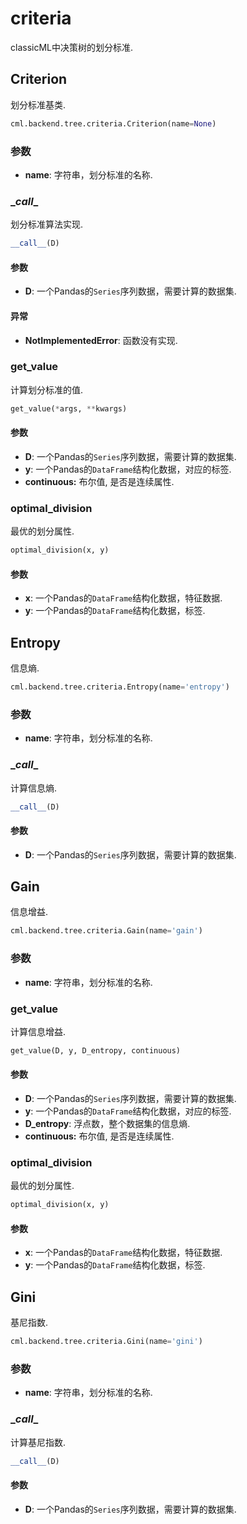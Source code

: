 # criteria

classicML中决策树的划分标准.

## Criterion

划分标准基类.

```python
cml.backend.tree.criteria.Criterion(name=None)
```

### 参数

* <b>name</b>: 字符串，划分标准的名称.

### \__call__

划分标准算法实现.

```python
__call__(D)
```

#### 参数

* <b>D</b>: 一个Pandas的```Series```序列数据，需要计算的数据集.

#### 异常

* <b>NotImplementedError</b>: 函数没有实现.

### get_value

计算划分标准的值.

```python
get_value(*args, **kwargs)
```

#### 参数

- <b>D</b>: 一个Pandas的```Series```序列数据，需要计算的数据集.
- <b>y</b>: 一个Pandas的```DataFrame```结构化数据，对应的标签.
- <b>continuous:</b> 布尔值, 是否是连续属性.

### optimal_division

最优的划分属性.

```python
optimal_division(x, y)
```

#### 参数

* <b>x</b>: 一个Pandas的```DataFrame```结构化数据，特征数据.
* <b>y</b>: 一个Pandas的```DataFrame```结构化数据，标签.

## Entropy

信息熵.

```python
cml.backend.tree.criteria.Entropy(name='entropy')
```

### 参数

* <b>name</b>: 字符串，划分标准的名称.

### \__call__

计算信息熵.

```python
__call__(D)
```

#### 参数

* <b>D</b>: 一个Pandas的```Series```序列数据，需要计算的数据集.

## Gain

信息增益.

```python
cml.backend.tree.criteria.Gain(name='gain')
```

### 参数

* <b>name</b>: 字符串，划分标准的名称.

### get_value

计算信息增益.

```python
get_value(D, y, D_entropy, continuous)
```

#### 参数

- <b>D</b>: 一个Pandas的```Series```序列数据，需要计算的数据集.
- <b>y</b>: 一个Pandas的```DataFrame```结构化数据，对应的标签.
- <b>D_entropy</b>: 浮点数，整个数据集的信息熵.
- <b>continuous:</b> 布尔值, 是否是连续属性.

### optimal_division

最优的划分属性.

```python
optimal_division(x, y)
```

#### 参数

* <b>x</b>: 一个Pandas的```DataFrame```结构化数据，特征数据.
* <b>y</b>: 一个Pandas的```DataFrame```结构化数据，标签.

## Gini

基尼指数.

```python
cml.backend.tree.criteria.Gini(name='gini')
```

### 参数

* <b>name</b>: 字符串，划分标准的名称.

### \__call__

计算基尼指数.

```python
__call__(D)
```

#### 参数

* <b>D</b>: 一个Pandas的```Series```序列数据，需要计算的数据集.